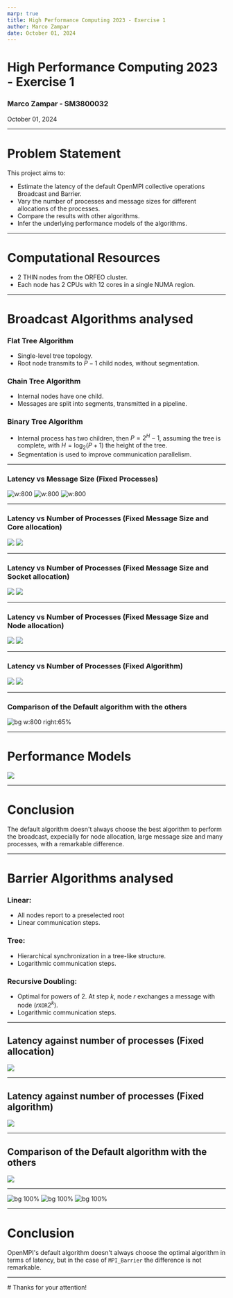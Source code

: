 ```yaml
---
marp: true
title: High Performance Computing 2023 - Exercise 1
author: Marco Zampar
date: October 01, 2024
---
```


# High Performance Computing 2023 - Exercise 1
### Marco Zampar - SM3800032
October 01, 2024

---

# Problem Statement

This project aims to:
- Estimate the latency of the default OpenMPI collective operations Broadcast and Barrier.
- Vary the number of processes and message sizes for different allocations of the processes.
- Compare the results with other algorithms.
- Infer the underlying performance models of the algorithms.

---

# Computational Resources

- 2 THIN nodes from the ORFEO cluster.
- Each node has 2 CPUs with 12 cores in a single NUMA region.

---

# Broadcast Algorithms analysed

### Flat Tree Algorithm
- Single-level tree topology.
- Root node transmits to $P-1$ child nodes, without segmentation.

### Chain Tree Algorithm
- Internal nodes have one child.
- Messages are split into segments, transmitted in a pipeline.

### Binary Tree Algorithm
- Internal process has two children, then $P = 2^H -1$, assuming the tree is complete, with $H=\log_2(P+1)$ the height of the tree.
- Segmentation is used to improve communication parallelism.

---
### Latency vs Message Size (Fixed Processes)

![w:800](./Excercise_1/bcast/results/figures/latency_size_core.png)
![w:800](./Excercise_1/bcast/results/figures/latency_size_socket.png)
![w:800](./Excercise_1/bcast/results/figures/latency_size_node.png)

---

### Latency vs Number of Processes (Fixed Message Size and Core allocation)

![](./Excercise_1/bcast/results/figures/latency_proc_core_4.png)
![](./Excercise_1/bcast/results/figures/latency_proc_core_16.png)

---
### Latency vs Number of Processes (Fixed Message Size and Socket allocation)

![](./Excercise_1/bcast/results/figures/latency_proc_socket_4.png)
![](./Excercise_1/bcast/results/figures/latency_proc_socket_16.png)

---
### Latency vs Number of Processes (Fixed Message Size and Node allocation)

![](./Excercise_1/bcast/results/figures/latency_proc_node_4.png)
![](./Excercise_1/bcast/results/figures/latency_proc_node_16.png)

---
### Latency vs Number of Processes (Fixed Algorithm)

![](./Excercise_1/bcast/results/figures/latency_proc_1.png)
![](./Excercise_1/bcast/results/figures/latency_proc_16.png)


---
### Comparison of the Default algorithm with the others

![bg w:800 right:65%](./Excercise_1/bcast/results/figures/table.png)

---

# Performance Models



![](./Excercise_1/bcast/results/figures/model.png)


---

# Conclusion

The default algorithm doesn't always choose the best algorithm to perform the broadcast, expecially for node allocation, large message size and many processes, with a remarkable difference.

---

# Barrier Algorithms analysed

### Linear: 
- All nodes report to a preselected root
- Linear communication steps.

### Tree: 
- Hierarchical synchronization in a tree-like structure.
- Logarithmic communication steps.

### Recursive Doubling: 
- Optimal for powers of 2. At step $k$, node $r$ exchanges a message with node $(r \texttt{XOR} 2^k)$.
- Logarithmic communication steps.

---

## Latency against number of processes (Fixed allocation)

![](./Excercise_1/barrier/results/figures/latency_vs_processes.png)


---

## Latency against number of processes (Fixed algorithm)

![](./Excercise_1/barrier/results/figures/latency_fix_alg.png)

---
## Comparison of the Default algorithm with the others

![](./Excercise_1/barrier/results/figures/latency_diff.png)

---

![bg 100%](./Excercise_1/barrier/results/figures/latency_regression.png)
![bg 100%](./Excercise_1/barrier/results/figures/latency_spline.png)
![bg 100%](./Excercise_1/barrier/results/figures/latency_regression_1.png)


---

# Conclusion

OpenMPI's default algorithm doesn't always choose the optimal algorithm in terms of latency, but in the case of `MPI_Barrier` the difference is not remarkable.

---

# Thanks for your attention!